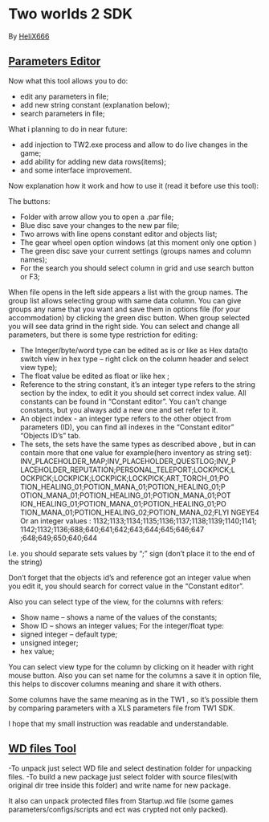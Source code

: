 # Two worlds 2 SDK
By [HeliX666](https://github.com/Helix666)

## [Parameters Editor](TW2ParamReader.zip)

Now what this tool allows you to do:
- edit any parameters in file;
- add new string constant (explanation below);
- search parameters in file;

What i planning to do in near future:
- add injection to TW2.exe process and allow to do live changes in the game;
- add ability for adding new data rows(items);
- and some interface improvement.

Now explanation how it work and how to use it (read it before use this tool):

The buttons:
- Folder with arrow allow you to open a .par file;
- Blue disc save your changes to the new par file;
- Two arrows with line opens constant editor and objects list;
- The gear wheel open option windows (at this moment only one option )
- The green disc save your current settings (groups names and column names);
- For the search you should select column in grid and use search button or F3;

When file opens in the left side appears a list with the group names. The group list allows selecting group with same data column. You can give groups any name that you want and save them in options file (for your accommodation) by clicking the green disc button.
When group selected you will see data grind in the right side. You can select and change all parameters, but there is some type restriction for editing:

- The Integer/byte/word type can be edited as is or like as Hex data(to switch view in hex type – right click on the column header and select view type);
- The float value be edited as float or like hex ;
- Reference to the string constant, it’s an integer type refers to the string section by the index, to edit it you should set correct index value. All constants can be found in “Constant editor”. You can’t change constants, but you always add a new one and set refer to it.
- An object index - an integer type refers to the other object from parameters (ID), you can find all indexes in the “Constant editor” “Objects ID’s” tab.
- The sets, the sets have the same types as described above , but in can contain more that one value for example(hero inventory as string set): INV_PLACEHOLDER_MAP;INV_PLACEHOLDER_QUESTLOG;INV_P LACEHOLDER_REPUTATION;PERSONAL_TELEPORT;LOCKPICK;L OCKPICK;LOCKPICK;LOCKPICK;LOCKPICK;ART_TORCH_01;PO TION_HEALING_01;POTION_MANA_01;POTION_HEALING_01;P OTION_MANA_01;POTION_HEALING_01;POTION_MANA_01;POT ION_HEALING_01;POTION_MANA_01;POTION_HEALING_01;PO TION_MANA_01;POTION_HEALING_02;POTION_MANA_02;FLYI NGEYE4
Or an integer values : 1132;1133;1134;1135;1136;1137;1138;1139;1140;1141; 1142;1132;1136;688;640;641;642;643;644;645;646;647 ;648;649;650;640;644

I.e. you should separate sets values by “;” sign (don’t place it to the end of the string)

Don’t forget that the objects id’s and reference got an integer value when you edit it, you should search for correct value in the “Constant editor”.


Also you can select type of the view, for the columns with refers:
- Show name – shows a name of the values of the constants;
- Show ID – shows an integer values;
For the integer/float type:
- signed integer – default type;
- unsigned integer;
- hex value;

You can select view type for the column by clicking on it header with right mouse button.
Also you can set name for the columns a save it in option file, this helps to discover columns meaning and share it with others.

Some columns have the same meaning as in the TW1 , so it’s possible them by comparing parameters with a XLS parameters file from TW1 SDK.

I hope that my small instruction was readable and understandable. 

## [WD files Tool](TW2WDTool.zip)

-To unpack just select WD file and select destination folder for unpacking files.
-To build a new package just select folder with source files(with original dir tree inside this folder) and write name for new package.

It also can unpack protected files from Startup.wd file (some games parameters/configs/scripts and ect was crypted not only packed).
